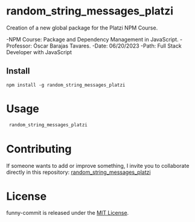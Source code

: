 # random_string_messages_platzi

Creation of a new global package for the Platzi NPM Course.

-NPM Course: Package and Dependency Management in JavaScript.
-Professor: Óscar Barajas Tavares.
-Date: 06/20/2023
-Path: Full Stack Developer with JavaScript

## Install

```npm
npm install -g random_string_messages_platzi
```

# Usage

```bash
 random_string_messages_platzi
```

# Contributing

If someone wants to add or improve something, I invite you to collaborate directly in this repository: [random_string_messages_platzi](https://github.com/LiwGar/random_string_messages_platzi)

# License

funny-commit is released under the [MIT License](https://opensource.org/licenses/MIT).

